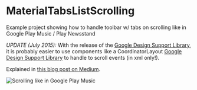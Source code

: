 # MaterialTabsListScrolling
Example project showing how to handle toolbar w/ tabs on scrolling like in Google Play Music / Play Newsstand

*UPDATE (July 2015):*
With the release of the [Google Design Support Library](http://android-developers.blogspot.de/2015/05/android-design-support-library.html), it is probably easier to use components like a CoordinatorLayout [Google Design Support Library](http://developer.android.com/intl/zh-CN/reference/android/support/design/widget/CoordinatorLayout.html?utm_campaign=io15&utm_source=dac&utm_medium=blog) to handle to scroll events (in xml only!).

Explained in [this blog post on Medium](https://medium.com/@dan1ve/android-howto-material-design-tabs-scrolling-like-in-google-play-music-12273ce07bc). 


![Scrolling like in Google Play Music](http://i.imgur.com/byrgxdB.gif?raw=true "Optional Title")
